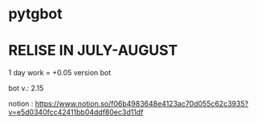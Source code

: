 # pytgbot
# RELISE IN JULY-AUGUST

1 day work = +0.05 version bot

bot v.: 2.15

notion : https://www.notion.so/f06b4983648e4123ac70d055c62c3935?v=e5d0340fcc42411bb04ddf80ec3d11df